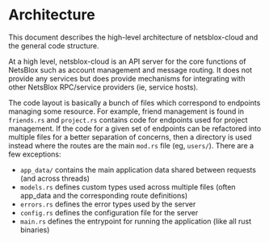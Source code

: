 # Architecture
This document describes the high-level architecture of netsblox-cloud and the general code structure.

At a high level, netsblox-cloud is an API server for the core functions of NetsBlox such as account management and message routing. It does not provide any services but does provide mechanisms for integrating with other NetsBlox RPC/service providers (ie, service hosts).

The code layout is basically a bunch of files which correspond to endpoints managing some resource. For example, friend management is found in `friends.rs` and `project.rs` contains code for endpoints used for project management. If the code for a given set of endpoints can be refactored into multiple files for a better separation of concerns, then a directory is used instead where the routes are the main `mod.rs` file (eg, `users/`). There are a few exceptions:
- `app_data/` contains the main application data shared between requests (and across threads)
- `models.rs` defines custom types used across multiple files (often app_data and the corresponding route definitions)
- `errors.rs` defines the error types used by the server
- `config.rs` defines the configuration file for the server
- `main.rs` defines the entrypoint for running the application (like all rust binaries)

